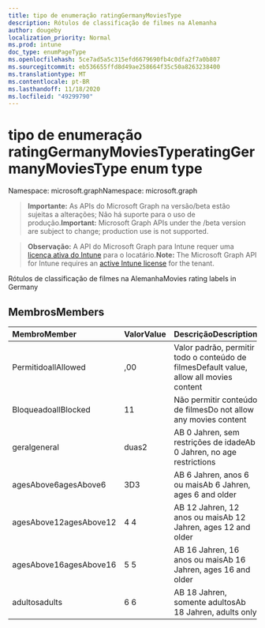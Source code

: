 ```yaml
---
title: tipo de enumeração ratingGermanyMoviesType
description: Rótulos de classificação de filmes na Alemanha
author: dougeby
localization_priority: Normal
ms.prod: intune
doc_type: enumPageType
ms.openlocfilehash: 5ce7ad5a5c315efd6679690fb4c0dfa2f7a0b807
ms.sourcegitcommit: eb536655ffd8d49ae258664f35c50a8263238400
ms.translationtype: MT
ms.contentlocale: pt-BR
ms.lasthandoff: 11/18/2020
ms.locfileid: "49299790"
---
```

# <a name="ratinggermanymoviestype-enum-type"></a><span data-ttu-id="9e9a0-103">tipo de enumeração ratingGermanyMoviesType</span><span class="sxs-lookup"><span data-stu-id="9e9a0-103">ratingGermanyMoviesType enum type</span></span>

<span data-ttu-id="9e9a0-104">Namespace: microsoft.graph</span><span class="sxs-lookup"><span data-stu-id="9e9a0-104">Namespace: microsoft.graph</span></span>

> <span data-ttu-id="9e9a0-105">**Importante:** As APIs do Microsoft Graph na versão/beta estão sujeitas a alterações; Não há suporte para o uso de produção.</span><span class="sxs-lookup"><span data-stu-id="9e9a0-105">**Important:** Microsoft Graph APIs under the /beta version are subject to change; production use is not supported.</span></span>

> <span data-ttu-id="9e9a0-106">**Observação:** A API do Microsoft Graph para Intune requer uma [licença ativa do Intune](https://go.microsoft.com/fwlink/?linkid=839381) para o locatário.</span><span class="sxs-lookup"><span data-stu-id="9e9a0-106">**Note:** The Microsoft Graph API for Intune requires an [active Intune license](https://go.microsoft.com/fwlink/?linkid=839381) for the tenant.</span></span>

<span data-ttu-id="9e9a0-107">Rótulos de classificação de filmes na Alemanha</span><span class="sxs-lookup"><span data-stu-id="9e9a0-107">Movies rating labels in Germany</span></span>

## <a name="members"></a><span data-ttu-id="9e9a0-108">Membros</span><span class="sxs-lookup"><span data-stu-id="9e9a0-108">Members</span></span>
|<span data-ttu-id="9e9a0-109">Membro</span><span class="sxs-lookup"><span data-stu-id="9e9a0-109">Member</span></span>|<span data-ttu-id="9e9a0-110">Valor</span><span class="sxs-lookup"><span data-stu-id="9e9a0-110">Value</span></span>|<span data-ttu-id="9e9a0-111">Descrição</span><span class="sxs-lookup"><span data-stu-id="9e9a0-111">Description</span></span>|
|:---|:---|:---|
|<span data-ttu-id="9e9a0-112">Permitido</span><span class="sxs-lookup"><span data-stu-id="9e9a0-112">allAllowed</span></span>|<span data-ttu-id="9e9a0-113">,0</span><span class="sxs-lookup"><span data-stu-id="9e9a0-113">0</span></span>|<span data-ttu-id="9e9a0-114">Valor padrão, permitir todo o conteúdo de filmes</span><span class="sxs-lookup"><span data-stu-id="9e9a0-114">Default value, allow all movies content</span></span>|
|<span data-ttu-id="9e9a0-115">Bloqueado</span><span class="sxs-lookup"><span data-stu-id="9e9a0-115">allBlocked</span></span>|<span data-ttu-id="9e9a0-116">1</span><span class="sxs-lookup"><span data-stu-id="9e9a0-116">1</span></span>|<span data-ttu-id="9e9a0-117">Não permitir conteúdo de filmes</span><span class="sxs-lookup"><span data-stu-id="9e9a0-117">Do not allow any movies content</span></span>|
|<span data-ttu-id="9e9a0-118">geral</span><span class="sxs-lookup"><span data-stu-id="9e9a0-118">general</span></span>|<span data-ttu-id="9e9a0-119">duas</span><span class="sxs-lookup"><span data-stu-id="9e9a0-119">2</span></span>|<span data-ttu-id="9e9a0-120">AB 0 Jahren, sem restrições de idade</span><span class="sxs-lookup"><span data-stu-id="9e9a0-120">Ab 0 Jahren, no age restrictions</span></span>|
|<span data-ttu-id="9e9a0-121">agesAbove6</span><span class="sxs-lookup"><span data-stu-id="9e9a0-121">agesAbove6</span></span>|<span data-ttu-id="9e9a0-122">3D</span><span class="sxs-lookup"><span data-stu-id="9e9a0-122">3</span></span>|<span data-ttu-id="9e9a0-123">AB 6 Jahren, anos 6 ou mais</span><span class="sxs-lookup"><span data-stu-id="9e9a0-123">Ab 6 Jahren, ages 6 and older</span></span>|
|<span data-ttu-id="9e9a0-124">agesAbove12</span><span class="sxs-lookup"><span data-stu-id="9e9a0-124">agesAbove12</span></span>|<span data-ttu-id="9e9a0-125">4 </span><span class="sxs-lookup"><span data-stu-id="9e9a0-125">4</span></span>|<span data-ttu-id="9e9a0-126">AB 12 Jahren, 12 anos ou mais</span><span class="sxs-lookup"><span data-stu-id="9e9a0-126">Ab 12 Jahren, ages 12 and older</span></span>|
|<span data-ttu-id="9e9a0-127">agesAbove16</span><span class="sxs-lookup"><span data-stu-id="9e9a0-127">agesAbove16</span></span>|<span data-ttu-id="9e9a0-128">5 </span><span class="sxs-lookup"><span data-stu-id="9e9a0-128">5</span></span>|<span data-ttu-id="9e9a0-129">AB 16 Jahren, 16 anos ou mais</span><span class="sxs-lookup"><span data-stu-id="9e9a0-129">Ab 16 Jahren, ages 16 and older</span></span>|
|<span data-ttu-id="9e9a0-130">adultos</span><span class="sxs-lookup"><span data-stu-id="9e9a0-130">adults</span></span>|<span data-ttu-id="9e9a0-131">6 </span><span class="sxs-lookup"><span data-stu-id="9e9a0-131">6</span></span>|<span data-ttu-id="9e9a0-132">AB 18 Jahren, somente adultos</span><span class="sxs-lookup"><span data-stu-id="9e9a0-132">Ab 18 Jahren, adults only</span></span>|




